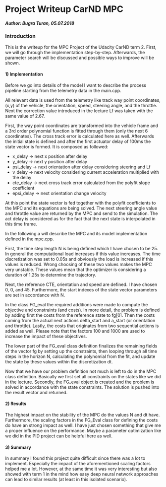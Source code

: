 # Project Writeup CarND MPC
##### Author: Bugra Turan, 05.07.2018

### Introduction
This is the writeup for the MPC Project of the Udacity CarND term 2. First, we will go through the implementation step-by-step. Afterwards, the parameter search will be discussed and possible ways to improve will be shown.

#### 1) Implementation
Before we go into details of the model I want to describe the process pipeline starting from the telemetry data in the main.cpp.

All relevant data is used from the telemetry like track way point coordinates, (x,y) of the vehicle, the orientation, speed, steering angle, and the throttle. Next the correction value introduced in the lecture Lf was taken with the same value of 2.67.

First, the way point coordinates are transformed into the vehicle frame and a 3rd order polynomial function is fitted through them (only the next 6 coordinates). The cross track error is calculated here as well. Afterwards the initial state is defined and after the first actuator delay of 100ms the state vector is formed. It is composed as followed:

* x_delay -> next x position after delay
* y_delay -> next y position after delay
* psi_delay -> next orientation after delay considering steering and Lf
* v_delay -> next velocity considering current acceleration multiplied with the delay
* cte_delay -> next cross track error calculated from the polyfit slope coefficient
* epsi_delay -> next orientation change velocity

At this point the state vector is fed together with the polyfit coefficients to the MPC and its equations are being solved. The next steering angle value and throttle value are returned by the MPC and send to the simulation. The act delay is considered as for the fact that the next state is interpolated in this time frame.

In the following a will describe the MPC and its model implementation defined in the mpc.cpp.

First, the time step length N is being defined which I have chosen to be 25. In general the computational load increases if this value increases. The time discretization was set to 0.05s and obviously the load is increased if this values is reduced. Wrong choosing of these two values makes the MPC very unstable. These values mean that the optimizer is considering a duration of 1.25s to determine the trajectory. 

Next, the reference CTE, orientation and speed are defined. I have chosen 0, 0, and 45. Furthermore, the start indexes of the state vector parameters are set in accordance with N. 

In the class FG_eval the required additions were made to compute the objective and constraints (and costs). In more detail, the problem is defined by adding first the costs from the reference state to fg[0]. Then the costs coming from the actual next actions delta_start and a_start (or orientation and throttle). Lastly, the costs that originates from two sequential actions is added as well. Please note that the factors 100 and 1000 are used to increase the impact of these objectives.

The lower part of the FG_eval class definition finalizes the remaining fields of the vector fg by setting up the constraints, then looping through all time steps in the horizon N, calculating the polynomial from the fit, and update the state by these values within the discretization dt.

Now that we have our problem definition not much is left to do in the MPC class definition. Basically we first set all constraints on the states like we did in the lecture. Secondly, the FG_eval object is created and the problem is solved in accordance with the state constraints. The solution is pushed into the result   vector and returned.


#### 2) Results
The highest impact on the stability of the MPC do the values N and dt have. Furthermore, the scaling factors in the FG_Eval class for defining the costs do have an strong impact as well. I have just chosen something that give me a proper influence on the performance. Maybe a parameter optimization like we did in the PID project can be helpful here as well.

#### 3) Summary
In summary I found this project quite difficult since there was a lot to implement. Especially the impact of the aforementioned scaling factors helped me a lot. However, at the same time it was very interesting but also showed with term 1 in the mind how easy deep neural network approaches can lead to similar results (at least in this isolated scenario).





